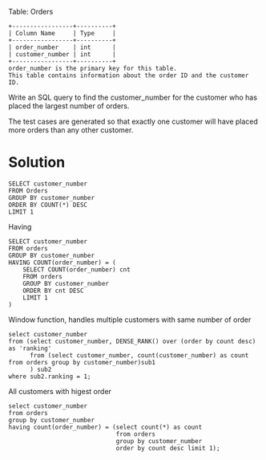 Table: Orders

```
+-----------------+----------+
| Column Name     | Type     |
+-----------------+----------+
| order_number    | int      |
| customer_number | int      |
+-----------------+----------+
order_number is the primary key for this table.
This table contains information about the order ID and the customer ID.
```

Write an SQL query to find the customer_number for the customer who has placed the largest number of orders.

The test cases are generated so that exactly one customer will have placed more orders than any other customer.

# Solution

```
SELECT customer_number
FROM Orders
GROUP BY customer_number
ORDER BY COUNT(*) DESC
LIMIT 1
```

Having

```
SELECT customer_number
FROM orders
GROUP BY customer_number
HAVING COUNT(order_number) = (
	SELECT COUNT(order_number) cnt
	FROM orders
	GROUP BY customer_number
	ORDER BY cnt DESC
	LIMIT 1
)
```

Window function, handles multiple customers with same number of order

```
select customer_number
from (select customer_number, DENSE_RANK() over (order by count desc) as 'ranking'
      from (select customer_number, count(customer_number) as count from orders group by customer_number)sub1
      ) sub2
where sub2.ranking = 1;
```

All customers with higest order

```
select customer_number
from orders
group by customer_number
having count(order_number) = (select count(*) as count
                              from orders
                              group by customer_number
                              order by count desc limit 1);
```
